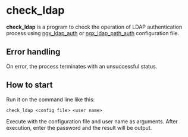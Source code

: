 # check\_ldap

**check\_ldap** is a program to check the operation of LDAP authentication process using [ngx\_ldap\_auth](ngx_ldap_auth.md) or [ngx\_ldap\_path\_auth](ngx_ldap_path_auth.md) configuration file.  

## Error handling

On error, the process terminates with an unsuccessful status. 

## How to start

Run it on the command line like this:

```
check_ldap <config file> <user name>
```

Execute with the configuration file and user name as arguments.
After execution, enter the password and the result will be output.
